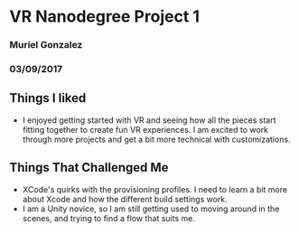 # VR Nanodegree Project 1
### Muriel Gonzalez
### 03/09/2017

## Things I liked

- I enjoyed getting started with VR and seeing how all the pieces start fitting together to create fun VR experiences. I am excited to work through more projects and get a bit more technical with customizations.

## Things That Challenged Me

- XCode's quirks with the provisioning profiles. I need to learn a bit more about Xcode and how the different build settings work.
- I am a Unity novice, so I am still getting used to moving around in the scenes, and trying to find a flow that suits me.

